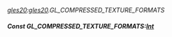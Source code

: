 _[gles20](../../modules/gles20/gles20-module.md):[gles20](../../modules/gles20/gles20-module.md).GL\_COMPRESSED\_TEXTURE\_FORMATS_
##### Const GL\_COMPRESSED\_TEXTURE\_FORMATS:[Int](../../modules/wonkey/wonkey-types-int.md)
